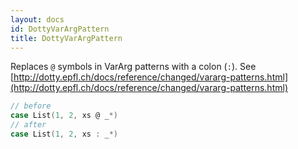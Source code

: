 ```yaml
---
layout: docs
id: DottyVarArgPattern
title: DottyVarArgPattern
---
```


Replaces `@` symbols in VarArg patterns with a colon (`:`). See
[http://dotty.epfl.ch/docs/reference/changed/vararg-patterns.html](http://dotty.epfl.ch/docs/reference/changed/vararg-patterns.html)

```scala
// before
case List(1, 2, xs @ _*)
// after
case List(1, 2, xs : _*)
```
